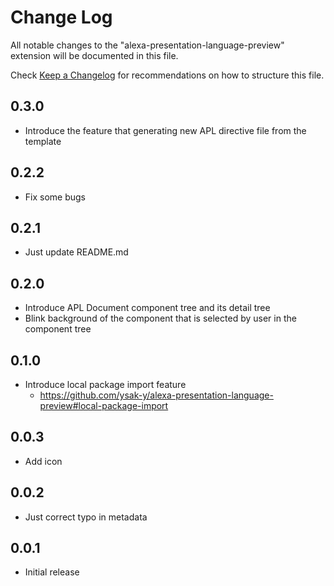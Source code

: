 # Change Log

All notable changes to the "alexa-presentation-language-preview" extension will be documented in this file.

Check [Keep a Changelog](http://keepachangelog.com/) for recommendations on how to structure this file.

## 0.3.0

- Introduce the feature that generating new APL directive file from the template

## 0.2.2

- Fix some bugs

## 0.2.1

- Just update README.md

## 0.2.0

- Introduce APL Document component tree and its detail tree
- Blink background of the component that is selected by user in the component tree

## 0.1.0

- Introduce local package import feature
  - https://github.com/ysak-y/alexa-presentation-language-preview#local-package-import

## 0.0.3

- Add icon

## 0.0.2

- Just correct typo in metadata

## 0.0.1

- Initial release
